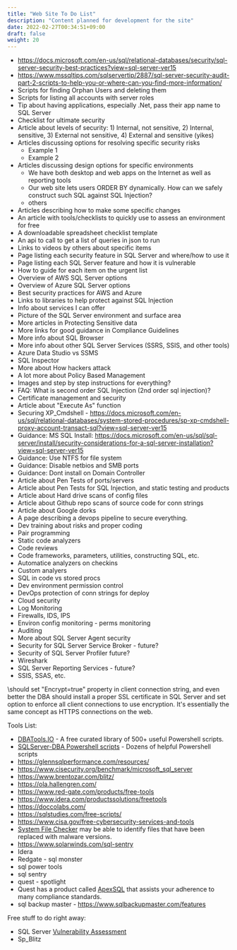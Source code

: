 ```yaml
---
title: "Web Site To Do List"
description: "Content planned for development for the site"
date: 2022-02-27T00:34:51+09:00
draft: false
weight: 20
---
```


* https://docs.microsoft.com/en-us/sql/relational-databases/security/sql-server-security-best-practices?view=sql-server-ver15
* https://www.mssqltips.com/sqlservertip/2887/sql-server-security-audit-part-2-scripts-to-help-you-or-where-can-you-find-more-information/
* Scripts for finding Orphan Users and deleting them
* Scripts for listing all accounts with server roles
* Tip about having applications, especially .Net, pass their app name to SQL Server
* Checklist for ultimate security
* Article about levels of security: 1) Internal, not sensitive, 2) Internal, sensitive, 3) External not sensitive, 4) External and sensitive (yikes)
* Articles discussing options for resolving specific security risks
  * Example 1
  * Example 2
* Articles discussing design options for specific environments
  * We have both desktop and web apps on the Internet as well as reporting tools
  * Our web site lets users ORDER BY dynamically.  How can we safely construct such SQL against SQL Injection?
  * others
* Articles describing how to make some specific changes
* An article with tools/checklists to quickly use to assess an environment for free
* A downloadable spreadsheet checklist template
* An api to call to get a list of queries in json to run
* Links to videos by others about specific items
* Page listing each security feature in SQL Server and where/how to use it
* Page listing each SQL Server feature and how it is vulnerable
* How to guide for each item on the urgent list
* Overview of AWS SQL Server options
* Overview of Azure SQL Server options
* Best security practices for AWS and Azure
* Links to libraries to help protect against SQL Injection
* Info about services I can offer
* Picture of the SQL Server environment and surface area
* More articles in Protecting Sensitive data
* More links for good guidance in Compliance Guidelines
* More info about SQL Browser
* More info about other SQL Server Services (SSRS, SSIS, and other tools)
* Azure Data Studio vs SSMS
* SQL Inspector
* More about How hackers attack
* A lot more about Policy Based Management
* Images and step by step instructions for everything?
* FAQ: What is second order SQL Injection (2nd order sql injection)?
* Certificate management and security
* Article about "Execute As" function
* Securing XP_Cmdshell - https://docs.microsoft.com/en-us/sql/relational-databases/system-stored-procedures/sp-xp-cmdshell-proxy-account-transact-sql?view=sql-server-ver15
* Guidance: MS SQL Install: https://docs.microsoft.com/en-us/sql/sql-server/install/security-considerations-for-a-sql-server-installation?view=sql-server-ver15
* Guidance: Use NTFS for file system
* Guidance: Disable netbios and SMB ports
* Guidance: Dont install on Domain Controller
* Article about Pen Tests of ports/servers
* Article about Pen Tests for SQL Injection, and static testing and products
* Article about Hard drive scans of config files
* Article about Github repo scans of source code for conn strings
* Article about Google dorks
* A page describing a devops pipeline to secure everything.
* Dev training about risks and proper coding
* Pair programming
* Static code analyzers
* Code reviews
* Code frameworks, parameters, utilities, constructing SQL, etc.
* Automatice analyzers on checkins
* Custom analyers
* SQL in code vs stored procs
* Dev environment permission control
* DevOps protection of conn strings for deploy
* Cloud security
* Log Monitoring
* Firewalls, IDS, IPS
* Environ config monitoring - perms monitoring
* Auditing
* More about SQL Server Agent security
* Security for SQL Server Service Broker - future?
* Security of SQL Server Profiler future?
* Wireshark
* SQL Server Reporting Services - future?
* SSIS, SSAS, etc.



\should set "Encrypt=true" property in client connection string, and even better the DBA should install a proper SSL certificate in SQL Server and set option to enforce all client connections to use encryption. It's essentially the same concept as HTTPS connections on the web.

Tools List:

* [DBATools.IO](https://dbatools.io/) - A free curated library of 500+ useful Powershell scripts.
* [SQLServer-DBA Powershell scripts](https://www.sqlserver-dba.com/2012/07/powershell-scripts-for-dba.html) - Dozens of helpful Powershell scripts
* https://glennsqlperformance.com/resources/ 
* https://www.cisecurity.org/benchmark/microsoft_sql_server
* https://www.brentozar.com/blitz/
* https://ola.hallengren.com/
* https://www.red-gate.com/products/free-tools
* https://www.idera.com/productssolutions/freetools
* https://doccolabs.com/
* https://sqlstudies.com/free-scripts/
* https://www.cisa.gov/free-cybersecurity-services-and-tools
* [System File Checker](https://docs.microsoft.com/en-us/troubleshoot/windows-server/deployment/system-file-checker) may be able to identify files that have been replaced with malware versions.
* https://www.solarwinds.com/sql-sentry
* Idera
* Redgate - sql monster
* sql power tools
* sql sentry
* quest - spotlight
* Quest has a product called [ApexSQL](https://apexsql.com/) that assists your adherence to many compliance standards.
* sql backup master  - https://www.sqlbackupmaster.com/features


Free stuff to do right away:

* SQL Server [Vulnerability Assessment](https://docs.microsoft.com/en-us/sql/relational-databases/security/sql-vulnerability-assessment)
* Sp_Blitz

